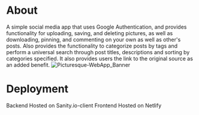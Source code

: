 # About

A simple social media app that uses Google Authentication, and provides functionality for uploading, saving, and deleting pictures, as well as downloading, pinning, and commenting on your own as well as other's posts. Also provides the functionality to categorize posts by tags and perform a universal search through post titles, descriptions and sorting by categories specified. It also provides users the link to the original source as an added benefit.
![Picturesque-WebApp_Banner](https://user-images.githubusercontent.com/60267353/164470250-e6bd1bd0-0c90-40d6-8363-b82cce93fb6f.jpg)

# Deployment

Backend Hosted on Sanity.io-client
Frontend Hosted on Netlify
